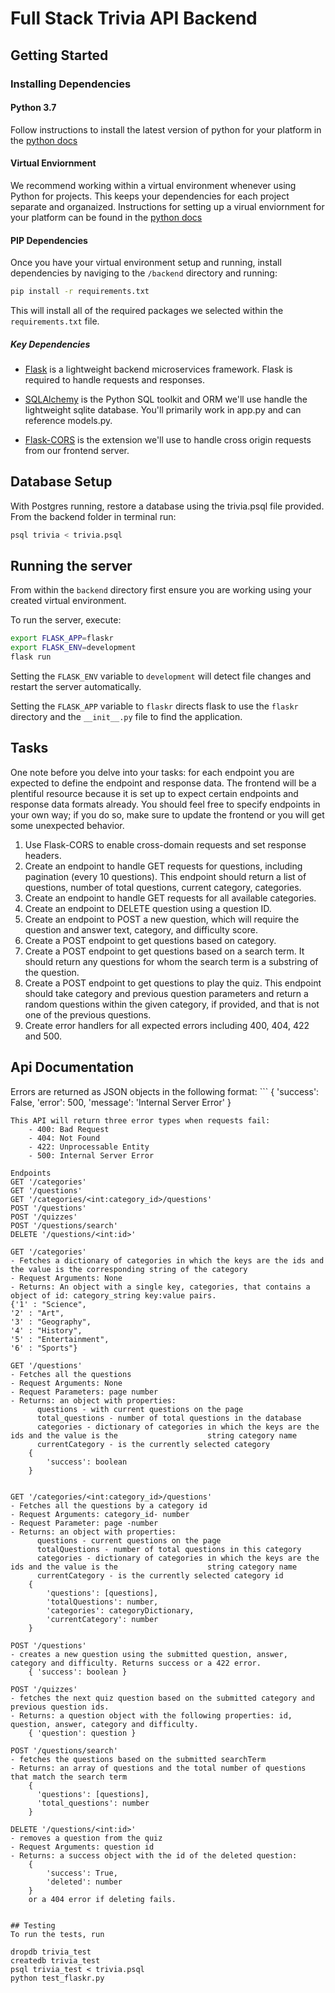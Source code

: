 # Full Stack Trivia API Backend

## Getting Started

### Installing Dependencies

#### Python 3.7

Follow instructions to install the latest version of python for your platform in the [python docs](https://docs.python.org/3/using/unix.html#getting-and-installing-the-latest-version-of-python)

#### Virtual Enviornment

We recommend working within a virtual environment whenever using Python for projects. This keeps your dependencies for each project separate and organaized. Instructions for setting up a virual enviornment for your platform can be found in the [python docs](https://packaging.python.org/guides/installing-using-pip-and-virtual-environments/)

#### PIP Dependencies

Once you have your virtual environment setup and running, install dependencies by naviging to the `/backend` directory and running:

```bash
pip install -r requirements.txt
```

This will install all of the required packages we selected within the `requirements.txt` file.

##### Key Dependencies

- [Flask](http://flask.pocoo.org/)  is a lightweight backend microservices framework. Flask is required to handle requests and responses.

- [SQLAlchemy](https://www.sqlalchemy.org/) is the Python SQL toolkit and ORM we'll use handle the lightweight sqlite database. You'll primarily work in app.py and can reference models.py. 

- [Flask-CORS](https://flask-cors.readthedocs.io/en/latest/#) is the extension we'll use to handle cross origin requests from our frontend server. 

## Database Setup
With Postgres running, restore a database using the trivia.psql file provided. From the backend folder in terminal run:
```bash
psql trivia < trivia.psql
```

## Running the server

From within the `backend` directory first ensure you are working using your created virtual environment.

To run the server, execute:

```bash
export FLASK_APP=flaskr
export FLASK_ENV=development
flask run
```

Setting the `FLASK_ENV` variable to `development` will detect file changes and restart the server automatically.

Setting the `FLASK_APP` variable to `flaskr` directs flask to use the `flaskr` directory and the `__init__.py` file to find the application. 

## Tasks

One note before you delve into your tasks: for each endpoint you are expected to define the endpoint and response data. The frontend will be a plentiful resource because it is set up to expect certain endpoints and response data formats already. You should feel free to specify endpoints in your own way; if you do so, make sure to update the frontend or you will get some unexpected behavior. 

1. Use Flask-CORS to enable cross-domain requests and set response headers. 
2. Create an endpoint to handle GET requests for questions, including pagination (every 10 questions). This endpoint should return a list of questions, number of total questions, current category, categories. 
3. Create an endpoint to handle GET requests for all available categories. 
4. Create an endpoint to DELETE question using a question ID. 
5. Create an endpoint to POST a new question, which will require the question and answer text, category, and difficulty score. 
6. Create a POST endpoint to get questions based on category. 
7. Create a POST endpoint to get questions based on a search term. It should return any questions for whom the search term is a substring of the question. 
8. Create a POST endpoint to get questions to play the quiz. This endpoint should take category and previous question parameters and return a random questions within the given category, if provided, and that is not one of the previous questions. 
9. Create error handlers for all expected errors including 400, 404, 422 and 500. 

## Api Documentation

Errors are returned as JSON objects in the following format: 
    ```
    {
        'success': False,
        'error': 500,
        'message': 'Internal Server Error'
    }
```
This API will return three error types when requests fail: 
    - 400: Bad Request
    - 404: Not Found
    - 422: Unprocessable Entity
    - 500: Internal Server Error

Endpoints
GET '/categories'
GET '/questions'
GET '/categories/<int:category_id>/questions'
POST '/questions'
POST '/quizzes'
POST '/questions/search'
DELETE '/questions/<int:id>'

GET '/categories'
- Fetches a dictionary of categories in which the keys are the ids and the value is the corresponding string of the category
- Request Arguments: None
- Returns: An object with a single key, categories, that contains a object of id: category_string key:value pairs. 
{'1' : "Science",
'2' : "Art",
'3' : "Geography",
'4' : "History",
'5' : "Entertainment",
'6' : "Sports"}

GET '/questions'
- Fetches all the questions
- Request Arguments: None
- Request Parameters: page number
- Returns: an object with properties:
      questions - with current questions on the page
      total_questions - number of total questions in the database
      categories - dictionary of categories in which the keys are the ids and the value is the                    string category name
      currentCategory - is the currently selected category
    {
        'success': boolean
    }


GET '/categories/<int:category_id>/questions'
- Fetches all the questions by a category id
- Request Arguments: category_id- number
- Request Parameter: page -number
- Returns: an object with properties:
      questions - current questions on the page
      totalQuestions - number of total questions in this category
      categories - dictionary of categories in which the keys are the ids and the value is the                    string category name
      currentCategory - is the currently selected category id
    {
        'questions': [questions],
        'totalQuestions': number,
        'categories': categoryDictionary,
        'currentCategory': number
    }

POST '/questions'
- creates a new question using the submitted question, answer, category and difficulty. Returns success or a 422 error.
    { 'success': boolean }

POST '/quizzes'
- fetches the next quiz question based on the submitted category and previous question ids. 
- Returns: a question object with the following properties: id, question, answer, category and difficulty. 
    { 'question': question }

POST '/questions/search'
- fetches the questions based on the submitted searchTerm 
- Returns: an array of questions and the total number of questions that match the search term
    {
      'questions': [questions],
      'total_questions': number
    }

DELETE '/questions/<int:id>'
- removes a question from the quiz
- Request Arguments: question id
- Returns: a success object with the id of the deleted question:
    {
        'success': True,
        'deleted': number
    }
    or a 404 error if deleting fails.


## Testing
To run the tests, run

dropdb trivia_test
createdb trivia_test
psql trivia_test < trivia.psql
python test_flaskr.py
